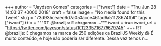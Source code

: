 
+++
author = "Jaydson Gomes"
categories = ["tweet"]
date = "Thu Jun 28 14:03:37 +0000 2018"
draft = false
image = "No media found for this Tweet"
slug = "73d935deaec6d7a053acce461ad6a51128674fb6"
tags = ["tweet"]
title = """RT @braziljs: E chegamos ..."""
tweet = true
tweet_url = "https://twitter.com/jaydson/status/1012335716779679745"
+++
RT @braziljs: E chegamos na marca de 250 edições da BrazilJS Weekly 😱
É muito conteúdo, e hoje não poderia ser diferente.
Dessa vez temos n…

